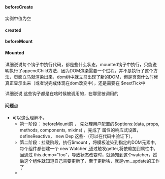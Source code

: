 #### beforeCreate

实例中值为空

#### created

#### beforeMount

#### Mounted

详细说说每个钩子中执行代码，都是些什么状态，mounted钩子中执行，只能说明执行了appendChild方法，因为DOM渲染需要一个过程，并不是执行了这个方法，页面立马就渲染出来，dom树中就立马出现了新的DOM，但是页面什么时候真正显示出来（或者说完成体现在dom改变中），还是需要在 $nextTick中

详细说说 这些钩子都是在啥时候被调用的，在哪里被调用的



#### 问题点

- 可以这么理解不，
  - 第一阶段： beforeMount前 ， 先处理用户配置的$options:(data, props, methods, components, mixins) ，完成了 属性的响应式设置，defineReactive， new Dep 这些-（可以在代码中验证下）， 
  - 第二阶段：挂载阶段，执行$mount ，将模板渲染到指定的DOM元素中，每个组件都创建一个 new Watcher ,通过触发getter,将依赖加到属性中，当通过 this.demo="foo"，导致状态改变时，就通知到这个watcher，然后这个组件就知道自己需要更新了，至于更新啥，就是vm._update的工作了
  - 